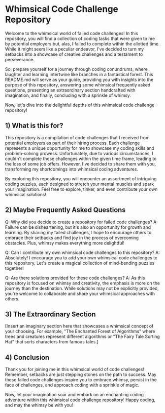 # Whimsical Code Challenge Repository

Welcome to the whimsical world of failed code challenges! In this repository, you will find a collection of coding tasks that were given to me by potential employers but, alas, I failed to complete within the allotted time. While it might seem like a peculiar endeavor, I've decided to turn my setbacks into a showcase of creative challenges and a testament to perseverance.

So, prepare yourself for a journey through coding conundrums, where laughter and learning intertwine like branches in a fantastical forest. This README.md will serve as your guide, providing you with insights into the purpose of this repository, answering some whimsical frequently asked questions, presenting an extraordinary section handcrafted with imagination, and finally, concluding with a sprinkle of whimsy.

Now, let's dive into the delightful depths of this whimsical code challenge repository!

## 1) What is this for?

This repository is a compilation of code challenges that I received from potential employers as part of their hiring process. Each challenge represents a unique opportunity for me to showcase my coding skills and problem-solving prowess. Unfortunately, due to various circumstances, I couldn't complete these challenges within the given time frame, leading to the loss of some job offers. However, I've decided to share them with you, transforming my shortcomings into whimsical coding adventures.

By exploring this repository, you will encounter an assortment of intriguing coding puzzles, each designed to stretch your mental muscles and spark your imagination. Feel free to explore, tinker, and even contribute your own whimsical solutions!

## 2) Maybe Frequently Asked Questions

Q: Why did you decide to create a repository for failed code challenges?
A: Failure can be disheartening, but it's also an opportunity for growth and learning. By sharing my failed challenges, I hope to encourage others to embrace their setbacks and find joy in the process of overcoming obstacles. Plus, whimsy makes everything more delightful!

Q: Can I contribute my own whimsical code challenges to this repository?
A: Absolutely! I encourage you to add your own whimsical code challenges to this repository. Let's create a magical collection of mind-bending puzzles together!

Q: Are there solutions provided for these code challenges?
A: As this repository is focused on whimsy and creativity, the emphasis is more on the journey than the destination. While solutions may not be explicitly provided, you're welcome to collaborate and share your whimsical approaches with others.

## 3) The Extraordinary Section

[Insert an imaginary section here that showcases a whimsical concept of your choosing. For example, "The Enchanted Forest of Algorithms" where trees and creatures represent different algorithms or "The Fairy Tale Sorting Hat" that sorts characters from famous tales.]

## 4) Conclusion

Thank you for joining me in this whimsical world of code challenges! Remember, setbacks are just stepping stones on the path to success. May these failed code challenges inspire you to embrace whimsy, persist in the face of challenges, and approach coding with a sprinkle of magic.

Now, let your imagination soar and embark on an enchanting coding adventure within this whimsical code challenge repository! Happy coding, and may the whimsy be with you!
